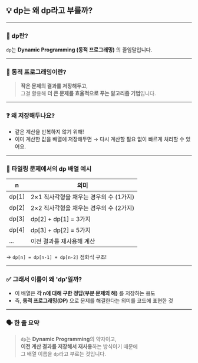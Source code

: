 ## 💡 dp는 왜 dp라고 부를까?

---

### 📌 dp란?

`dp`는 **Dynamic Programming (동적 프로그래밍)** 의 줄임말입니다.

---

### 🧠 동적 프로그래밍이란?

> **작은 문제의 결과를 저장해두고**,  
> 그걸 활용해 **더 큰 문제를 효율적으로 푸는 알고리즘 기법**입니다.

---

### ❓ 왜 저장해두나요?

- 같은 계산을 반복하지 않기 위해!
- 이미 계산한 값을 배열에 저장해두면 → 다시 계산할 필요 없이 빠르게 처리할 수 있어요.

---

### 🔁 타일링 문제에서의 dp 배열 예시

| n     | 의미                                    |
| ----- | --------------------------------------- |
| dp[1] | 2×1 직사각형을 채우는 경우의 수 (1가지) |
| dp[2] | 2×2 직사각형을 채우는 경우의 수 (2가지) |
| dp[3] | dp[2] + dp[1] = 3가지                   |
| dp[4] | dp[3] + dp[2] = 5가지                   |
| ...   | 이전 결과를 재사용해 계산               |

→ `dp[n] = dp[n-1] + dp[n-2]` 점화식 구조!

---

### ✅ 그래서 이름이 왜 'dp'일까?

- 이 배열은 **각 n에 대해 구한 정답(부분 문제의 해)** 를 저장하는 용도
- 즉, **동적 프로그래밍(DP)** 으로 문제를 해결한다는 의미를 코드에 표현한 것

---

### 🗣 한 줄 요약

> `dp`는 **Dynamic Programming**의 약자이고,  
> **이전 계산 결과를 저장해서 재사용**하는 방식이기 때문에  
> 그 배열 이름을 `dp`라고 부르는 것입니다.
